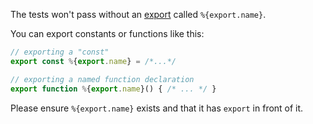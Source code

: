 The tests won't pass without an [export](https://developer.mozilla.org/en-US/docs/Web/JavaScript/Reference/Statements/export) called `%{export.name}`.

You can export constants or functions like this:
```javascript
// exporting a "const"
export const %{export.name} = /*...*/

// exporting a named function declaration
export function %{export.name}() { /* ... */ }
```

Please ensure `%{export.name}` exists and that it has `export` in front of it.
